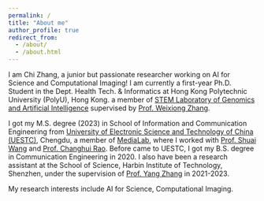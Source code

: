 ```yaml
---
permalink: /
title: "About me"
author_profile: true
redirect_from: 
  - /about/
  - /about.html
---
```




I am Chi Zhang, a junior but passionate researcher working on AI for Science and Computational Imaging! I am currently a first-year Ph.D. Student in the Dept. Health Tech. & Informatics at Hong Kong Polytechnic University (PolyU), Hong Kong. a member of [STEM Laboratory of Genomics and Artificial Intelligence](https://genomicmedicine.github.io/site/#/) supervised by [Prof. Weixiong Zhang](https://www.polyu.edu.hk/hti/people/academic-staff/prof-zhang-weixiong/).

I got my M.S. degree (2023) in School of Information and Communication Engineering from [University of Electronic Science and Technology of China (UESTC)](https://en.uestc.edu.cn/), Chengdu, a member of [MediaLab](https://medialab.uestc.edu.cn/), where I worked with [Prof. Shuai Wang](https://faculty.uestc.edu.cn/wangshuai/zh_CN/index.htm) and [Prof. Changhui Rao](https://people.ucas.ac.cn/~chrao). Before came to UESTC, I got my B.S. degree in Communication Engineering in 2020. I also have been a research assistant at the School of Science, Harbin Institute of Technology, Shenzhen, under the supervision of [Prof. Yang Zhang](https://faculty.hitsz.edu.cn/zhangyang) in 2021-2023.

My research interests include AI for Science, Computational Imaging.
